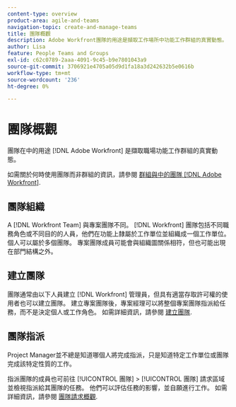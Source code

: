 ```yaml
---
content-type: overview
product-area: agile-and-teams
navigation-topic: create-and-manage-teams
title: 團隊概觀
description: Adobe Workfront團隊的用途是擷取工作場所中功能工作群組的真實動態。
author: Lisa
feature: People Teams and Groups
exl-id: c62c0789-2aaa-4091-9c45-b9e7801043a9
source-git-commit: 3706921e4705a05d9d1fa18a3d242632b5e0616b
workflow-type: tm+mt
source-wordcount: '236'
ht-degree: 0%

---
```


# 團隊概觀

<!-- Audited: 01/2024 -->

團隊在中的用途 [!DNL Adobe Workfront] 是擷取職場功能工作群組的真實動態。

如需關於何時使用團隊而非群組的資訊，請參閱 [群組與中的團隊 [!DNL Adobe Workfront]](../../people-teams-and-groups/work-with-groups-and-teams/understanding-differences-and-similarities-between-groups-and-teams.md).

## 團隊組織

A [!DNL Workfront Team] 與專案團隊不同。 [!DNL Workfront] 團隊包括不同職務角色或不同目的的人員，他們在功能上隸屬於工作單位並組織成一個工作單位。 個人可以屬於多個團隊。 專案團隊成員可能會與組織圖關係相符，但也可能出現在部門結構之外。

## 建立團隊

團隊通常由以下人員建立 [!DNL Workfront] 管理員，但具有適當存取許可權的使用者也可以建立團隊。 建立專案團隊後，專案經理可以將整個專案團隊指派給任務，而不是決定個人或工作角色。 如需詳細資訊，請參閱 [建立團隊](/help/quicksilver/people-teams-and-groups/create-and-manage-teams/create-a-team.md).

## 團隊指派

Project Manager並不總是知道哪個人將完成指派，只是知道特定工作單位或團隊完成該特定性質的工作。

指派團隊的成員也可前往 [!UICONTROL 團隊] > [!UICONTROL 團隊] 請求區域並檢視指派給其團隊的任務。 他們可以評估任務的影響，並自願進行工作。 如需詳細資訊，請參閱 [團隊請求概觀](/help/quicksilver/people-teams-and-groups/work-with-team-requests/team-requests-overview.md).
